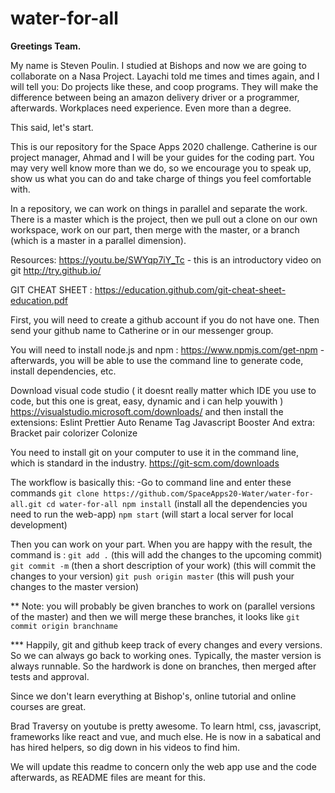 # water-for-all

**Greetings Team.** 

My name is Steven Poulin. I studied at Bishops and now we are going to collaborate on a Nasa Project. Layachi told me times and times again, and I will tell you: Do projects like these, and coop programs. They will make the difference between being an amazon delivery driver or a programmer, afterwards. Workplaces need experience. Even more than a degree. 

This said, let's start. 

This is our repository for the Space Apps 2020 challenge. Catherine is our project manager, Ahmad and I will be your guides for the coding part. You may very well know more than we do, so we encourage you to speak up, show us what you can do and take charge of things you feel comfortable with. 

In a repository, we can work on things in parallel and separate the work. There is a master which is the project, then we pull out a clone on our own workspace, work on our part, then merge with the master, or a branch (which is a master in a parallel dimension).

Resources:  https://youtu.be/SWYqp7iY_Tc  - this is an introductory video on git
            http://try.github.io/

GIT CHEAT SHEET : https://education.github.com/git-cheat-sheet-education.pdf

First, you will need to create a github account if you do not have one. Then send your github name to Catherine or in our messenger group.

You will need to install node.js and npm : https://www.npmjs.com/get-npm     -afterwards, you will be able to use the command line to generate code, install dependencies, etc.

Download visual code studio ( it doesnt really matter which IDE you use to code, but this one is great, easy, dynamic and i can help youwith )
https://visualstudio.microsoft.com/downloads/
and then install the extensions:
            Eslint
            Prettier
            Auto Rename Tag
            Javascript Booster
                        And extra:
                                    Bracket pair colorizer
                                    Colonize

You need to install git on your computer to use it in the command line, which is standard in the industry. https://git-scm.com/downloads

The workflow is basically this: 
            -Go to command line and enter these commands
            ```
            git clone https://github.com/SpaceApps20-Water/water-for-all.git
            cd water-for-all
            npm install ``` (install all the dependencies you need to run the web-app)
            `npm start` (will start a local server for local development)

Then you can work on your part. When you are happy with the result, the command is : `git add .` (this will add the changes to the upcoming commit)
                                                                                     `git commit -m` (then a short description of your work) (this will commit the changes to your version)
                                                                                     `git push origin master` (this will push your changes to the master version)
                                                                                     
** Note: you will probably be given branches to work on (parallel versions of the master) and then we will merge these branches, it looks like `git commit origin branchname`   

*** Happily, git and github keep track of every changes and every versions. So we can always go back to working ones. Typically, the master version is always runnable. So the hardwork is done on branches, then merged after tests and approval.
                                                                                     
                                                                                  


Since we don't learn everything at Bishop's, online tutorial and online courses are great. 

Brad Traversy on youtube is pretty awesome. To learn html, css, javascript, frameworks like react and vue, and much else. He is now in a sabatical and has hired helpers, so dig down in his videos to find him.

We will update this readme to concern only the web app use and the code afterwards, as README files are meant for this.
